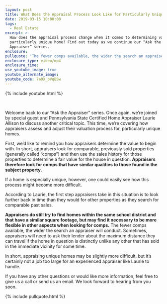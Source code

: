 ```yaml
---
layout: post
title: What Does the Appraisal Process Look Like for Particularly Unique Properties?
date: 2019-03-15 10:00:00
tags:
  - Real Estate
excerpt: >-
  How does the appraisal process change when it comes to determining value for a
  particularly unique home? Find out today as we continue our “Ask the
  Appraiser” series.
enclosure:
pullquote: 'The fewer comps available, the wider the search an appraiser will conduct.'
enclosure_type: video/mp4
enclosure_time:
use_youtube_image: true
youtube_alternate_image:
youtube_code: 7aOX_pVqBSw
---
```


{% include youtube.html %}

&nbsp;

Welcome back to our “Ask the Appraiser” series. Once again, we’re joined by special guest and Pennsylvania State Certified Home Appraiser Laurie Allison to discuss another critical topic. This time, we’re covering how appraisers assess and adjust their valuation process for, particularly unique homes.

First, we’d like to remind you how appraisers determine the value to begin with. In short, appraisers look for comparable, previously sold properties (generally called “comps”) and then use the sales history for those properties to determine a fair value for the house in question. **Appraisers therefore look for comps that have similar qualities to those found in the subject property.**

If a home is especially unique, however, one could easily see how this process might become more difficult.

According to Laurie, the first step appraisers take in this situation is to look further back in time than they would for other properties as they search for comparable past sales.

**Appraisers do still try to find homes within the same school district and that have a similar square footage, but may find it necessary to be more flexible in other aspects when looking for comps.** The fewer comps available, the wider the search an appraiser will conduct. Sometimes, appraisers will need to ask their lender about the maximum distance they can travel if the home in question is distinctly unlike any other that has sold in the immediate vicinity for some time.

In short, appraising unique homes may be slightly more difficult, but it’s certainly not a job too large for an experienced appraiser like Laurie to handle.

If you have any other questions or would like more information, feel free to give us a call or send us an email. We look forward to hearing from you soon.

{% include pullquote.html %}